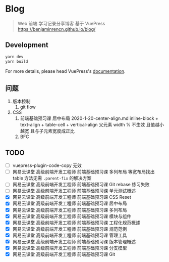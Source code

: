 # Blog

> Web 前端 学习记录分享博客 基于 VuePress  
> https://benjaminrencn.github.io/blog/

## Development

```bash
yarn dev
yarn build
```

For more details, please head VuePress's [documentation](https://v1.vuepress.vuejs.org/).

## 问题

1. 版本控制
    1. git flow
1. CSS
    1. 前端基础预习课 居中布局 2020-1-20-center-align.md inline-block + text-align + table-cell + vertical-align 父元素 width % 不生效 且值越小越宽 且与子元素宽度成正比
    1. BFC

## TODO

- [ ] vuepress-plugin-code-copy 无效
- [ ] 网易云课堂 高级前端开发工程师 前端基础预习课 多列布局 等宽布局找出 table 方法无需  `.parent-fix` 的解决方案
- [ ] 网易云课堂 高级前端开发工程师 前端基础预习课 Git rebase 练习失败
- [ ] 网易云课堂 高级前端开发工程师 前端基础预习课 单元测试概述
- [x] 网易云课堂 高级前端开发工程师 前端基础预习课 CSS Reset
- [x] 网易云课堂 高级前端开发工程师 前端基础预习课 居中布局
- [x] 网易云课堂 高级前端开发工程师 前端基础预习课 多列布局
- [x] 网易云课堂 高级前端开发工程师 前端基础预习课 模块与组件
- [x] 网易云课堂 高级前端开发工程师 前端基础预习课 工程化规范概述
- [x] 网易云课堂 高级前端开发工程师 前端基础预习课 规范范例
- [x] 网易云课堂 高级前端开发工程师 前端基础预习课 管理工具
- [x] 网易云课堂 高级前端开发工程师 前端基础预习课 版本管理概述
- [x] 网易云课堂 高级前端开发工程师 前端基础预习课 分支模型
- [x] 网易云课堂 高级前端开发工程师 前端基础预习课 Git